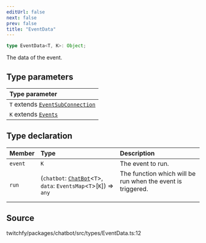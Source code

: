 ```yaml
---
editUrl: false
next: false
prev: false
title: "EventData"
---
```


```ts
type EventData<T, K>: Object;
```

The data of the event.

## Type parameters

| Type parameter |
| :------ |
| `T` extends [`EventSubConnection`](/api/chatbot/enumerations/eventsubconnection/) |
| `K` extends [`Events`](/api/chatbot/type-aliases/events/) |

## Type declaration

| Member | Type | Description |
| :------ | :------ | :------ |
| `event` | `K` | The event to run. |
| `run` | (`chatbot`: [`ChatBot`](/api/chatbot/classes/chatbot/)\<`T`\>, `data`: `EventsMap`\<`T`\>\[`K`\]) => `any` | The function which will be run when the event is triggered.<br /><br /> |

## Source

twitchfy/packages/chatbot/src/types/EventData.ts:12
